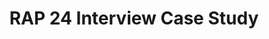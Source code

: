 ---
title: RAP 24 Interview Case Study
redirect_to: https://drive.google.com/file/d/13S4IZTaOen9rLShFS_nXKtBdtmYwVG-4/view?usp=drive_link
redirect_from: 
  - /RAP24IntAStudyASIYMMo
  - /rap24intastudyasiymmo
---